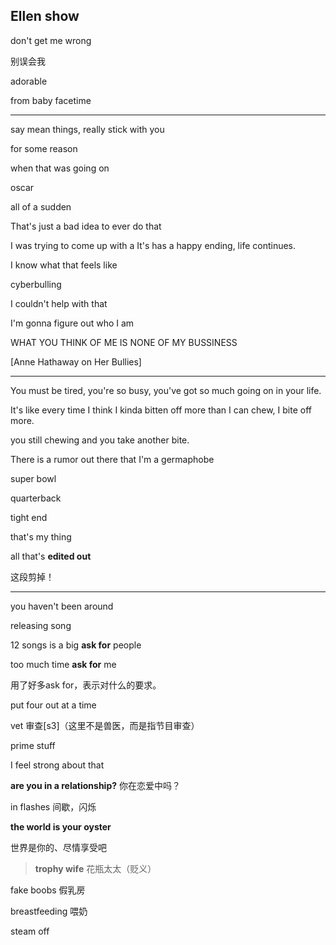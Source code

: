 ## Ellen show

don't get me wrong

别误会我



adorable



from baby facetime

---

say mean things, really stick with you

for some reason

when that was going on 

oscar

all of a sudden 

That's just a bad idea to ever do that

I was trying to come up with a 
It's has a happy ending, life continues.

I know what that feels like

cyberbulling

I couldn't help with that

I'm gonna figure out who I am

WHAT YOU THINK OF ME IS NONE OF MY BUSSINESS



[Anne Hathaway on Her Bullies]



---

You must be tired, you're so busy, you've got so much going on in your life.



It's like every time I think I kinda bitten off more than I can chew, I bite off more.



you still chewing and you take another bite.





There is a rumor out there that I'm a germaphobe



super bowl



quarterback



tight end



that's my thing



all that's **edited out**

这段剪掉！







---

you haven't been around

releasing song



12 songs is a big **ask for** people

too much time **ask for** me

用了好多ask for，表示对什么的要求。



put four out at a time

vet  审查[s3]（这里不是兽医，而是指节目审查）

prime stuff

I feel strong about that

**are you in a relationship?**  你在恋爱中吗？

in flashes 间歇，闪烁

**the world is your oyster**

世界是你的、尽情享受吧



> **trophy wife** 花瓶太太（贬义）

fake boobs 假乳房

breastfeeding 喂奶

steam off

